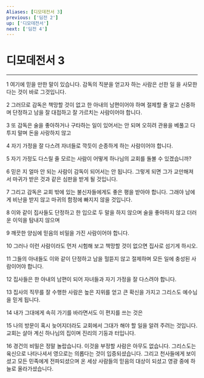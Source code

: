 ```yaml
---
Aliases: [디모데전서 3]
previous: ['딤전 2']
up: ['디모데전서']
next: ['딤전 4']
---
```

# 디모데전서 3

***


1 여기에 믿을 만한 말이 있습니다. 감독의 직분을 얻고자 하는 사람은 선한 일 을 사모한다는 것이 바로 그것입니다. 

2 그러므로 감독은 책망할 것이 없고 한 아내의 남편이어야 하며 절제할 줄 알고 신중하며 단정하고 남을 잘 대접하고 잘 가르치는 사람이어야 합니다. 

3 또 감독은 술을 좋아하거나 구타하는 일이 있어서는 안 되며 오히려 관용을 베풀고 다투지 말며 돈을 사랑하지 않고 

4 자기 가정을 잘 다스려 자녀들로 깍듯이 순종하게 하는 사람이어야 합니다. 

5 자기 가정도 다스릴 줄 모르는 사람이 어떻게 하나님의 교회를 돌볼 수 있겠습니까? 

6 믿은 지 얼마 안 되는 사람이 감독이 되어서는 안 됩니다. 그렇게 되면 그가 교만해져서 마귀가 받은 것과 같은 심판을 받게 될 것입니다. 

7 그리고 감독은 교회 밖에 있는 불신자들에게도 좋은 평을 받아야 합니다. 그래야 남에게 비난을 받지 않고 마귀의 함정에 빠지지 않을 것입니다. 

8 이와 같이 집사들도 단정하고 한 입으로 두 말을 하지 않으며 술을 좋아하지 않고 더러운 이익을 탐내지 않으며 

9 깨끗한 양심에 믿음의 비밀을 가진 사람이어야 합니다. 

10 그러나 이런 사람이라도 먼저 시험해 보고 책망할 것이 없으면 집사로 섬기게 하시오. 

11 그들의 아내들도 이와 같이 단정하고 남을 헐뜯지 않고 절제하며 모든 일에 충성된 사람이어야 합니다. 

12 집사들은 한 아내의 남편이 되어 자녀들과 자기 가정을 잘 다스려야 합니다. 

13 집사의 직무를 잘 수행한 사람은 높은 지위를 얻고 큰 확신을 가지고 그리스도 예수님을 믿게 됩니다. 

14 내가 그대에게 속히 가기를 바라면서도 이 편지를 쓰는 것은 

15 나의 방문이 혹시 늦어지더라도 교회에서 그대가 해야 할 일을 알려 주려는 것입니다. 교회는 살아 계신 하나님의 집이며 진리의 기둥과 터입니다. 

16 경건의 비밀은 정말 놀랍습니다. 이것을 부정할 사람은 아무도 없습니다. 그리스도는 육신으로 나타나셔서 영으로는 의롭다는 것이 입증되셨습니다. 그리고 천사들에게 보이셨고 모든 민족에게 전파되셨으며 온 세상 사람들의 믿음의 대상이 되셨고 영광 중에 하늘로 올라가셨습니다.
